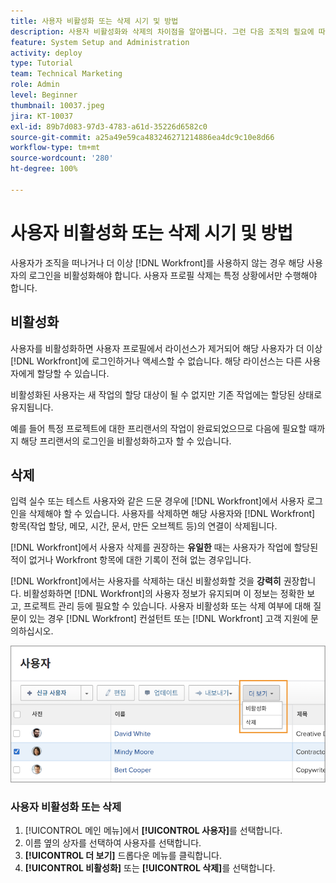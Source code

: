 ```yaml
---
title: 사용자 비활성화 또는 삭제 시기 및 방법
description: 사용자 비활성화와 삭제의 차이점을 알아봅니다. 그런 다음 조직의 필요에 따라 사용자 프로필을 관리합니다.
feature: System Setup and Administration
activity: deploy
type: Tutorial
team: Technical Marketing
role: Admin
level: Beginner
thumbnail: 10037.jpeg
jira: KT-10037
exl-id: 89b7d083-97d3-4783-a61d-35226d6582c0
source-git-commit: a25a49e59ca483246271214886ea4dc9c10e8d66
workflow-type: tm+mt
source-wordcount: '280'
ht-degree: 100%

---
```


# 사용자 비활성화 또는 삭제 시기 및 방법

사용자가 조직을 떠나거나 더 이상 [!DNL Workfront]를 사용하지 않는 경우 해당 사용자의 로그인을 비활성화해야 합니다. 사용자 프로필 삭제는 특정 상황에서만 수행해야 합니다.

## 비활성화

사용자를 비활성화하면 사용자 프로필에서 라이선스가 제거되어 해당 사용자가 더 이상 [!DNL Workfront]에 로그인하거나 액세스할 수 없습니다. 해당 라이선스는 다른 사용자에게 할당할 수 있습니다.

비활성화된 사용자는 새 작업의 할당 대상이 될 수 없지만 기존 작업에는 할당된 상태로 유지됩니다.

예를 들어 특정 프로젝트에 대한 프리랜서의 작업이 완료되었으므로 다음에 필요할 때까지 해당 프리랜서의 로그인을 비활성화하고자 할 수 있습니다.

## 삭제

입력 실수 또는 테스트 사용자와 같은 드문 경우에 [!DNL Workfront]에서 사용자 로그인을 삭제해야 할 수 있습니다. 사용자를 삭제하면 해당 사용자와 [!DNL Workfront] 항목(작업 할당, 메모, 시간, 문서, 만든 오브젝트 등)의 연결이 삭제됩니다.

[!DNL Workfront]에서 사용자 삭제를 권장하는 **유일한** 때는 사용자가 작업에 할당된 적이 없거나 Workfront 항목에 대한 기록이 전혀 없는 경우입니다.

[!DNL Workfront]에서는 사용자를 삭제하는 대신 비활성화할 것을 **강력히** 권장합니다. 비활성화하면 [!DNL Workfront]의 사용자 정보가 유지되며 이 정보는 정확한 보고, 프로젝트 관리 등에 필요할 수 있습니다. 사용자 비활성화 또는 삭제 여부에 대해 질문이 있는 경우 [!DNL Workfront] 컨설턴트 또는 [!DNL Workfront] 고객 지원에 문의하십시오.

![[!DNL Users] 페이지의 옵션을 보여 주는 더 보기 메뉴](assets/admin-fund-adding-users-11.png)

### 사용자 비활성화 또는 삭제

1. [!UICONTROL 메인 메뉴]에서 **[!UICONTROL 사용자]**&#x200B;를 선택합니다.
1. 이름 옆의 상자를 선택하여 사용자를 선택합니다.
1. **[!UICONTROL 더 보기]** 드롭다운 메뉴를 클릭합니다.
1. **[!UICONTROL 비활성화]** 또는 **[!UICONTROL 삭제]**&#x200B;를 선택합니다.
